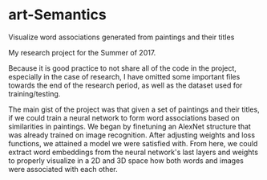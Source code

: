 # art-Semantics
Visualize word associations generated from paintings and their titles

My research project for the Summer of 2017.

Because it is good practice to not share all of the code in the project, especially in the case of research, I have omitted some important files towards the end of the research period, as well as the dataset used for training/testing. 

The main gist of the project was that given a set of paintings and their titles, if we could train a neural network to form word associations based on similarities in paintings. We began by finetuning an AlexNet structure that was already trained on image recognition. After adjusting weights and loss functions, we attained a model we were satisfied with. From here, we could extract word embeddings from the neural network's last layers and weights to properly visualize in a 2D and 3D space how both words and images were associated with each other.
